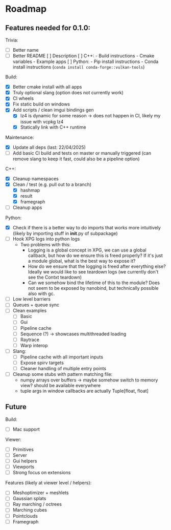 # Roadmap

## Features needed for 0.1.0:

Trivia:
- [ ] Better name
- [ ] Better README
    [ ] Description
    [ ] C++:
        - Build instructions
        - Cmake variables
        - Example apps
    [ ] Python:
        - Pip install instructions
        - Conda install instructions (`conda install conda-forge::vulkan-tools`)

Build:
- [x] Better cmake install with all apps
- [x] Truly optional slang (option does not currently work)
- [x] CI wheels
- [x] Fix static build on windows
- [x] Add scripts / clean imgui bindings gen
    - [x] lz4 is dynamic for some reason -> does not happen in CI, likely my issue with vcpkg lz4
    - [x] Statically link with C++ runtime

Maintenance:
- [x] Update all deps (last: 22/04/2025)
- [ ] Add basic CI build and tests on master or manually triggered (can remove slang to keep it fast, could also be a pipeline option)

C++:
- [x] Cleanup namespaces
- [x] Clean / test (e.g. pull out to a branch)
    - [x] hashmap
    - [x] result
    - [x] framegraph
- [ ] Cleanup apps

Python:
- [x] Check if there is a better way to do imports that works more intuitively
      (likely by importing stuff in __init__.py of subpackage)
- [ ] Hook XPG logs into python logs
    - Two problems with this:
        - Logging is a global concept in XPG, we can use a global callback, but how do we ensure
          this is freed properly? If it's just a module global, what is the best way to expose it?
        - How do we ensure that the logging is freed after everything else? Ideally we would like
          to see teardown logs (we currently don't see the Contxt teardown)
        - Can we somehow bind the lifetime of this to the module? Does not seem to be exposed by
          nanobind, but technically possible also with gc.
- [ ] Low level barriers
- [ ] Queues + queue sync
- [ ] Clean examples
    - [ ] Basic
    - [ ] Gui
    - [ ] Pipeline cache
    - [ ] Sequence (?) -> showcases multithreaded loading
    - [ ] Raytrace
    - [ ] Warp interop
- [ ] Slang:
    - [ ] Pipeline cache with all important inputs
    - [ ] Expose spirv targets
    - [ ] Cleaner handling of multiple entry points
- [ ] Cleanup some stubs with pattern matching file:
    - numpy arrays over buffers -> maybe somehow switch to memory view? should be available everywhere
    - tuple args in window callbacks are actually Tuple[float, float]


## Future

Build:
- [ ] Mac support

Viewer:
- [ ] Primitives
- [ ] Server
- [ ] Gui helpers
- [ ] Viewports
- [ ] Strong focus on extensions

Features (likely at viewer level / helpers):
- [ ] Meshoptimizer + meshlets
- [ ] Gaussian splats
- [ ] Ray marching / octrees
- [ ] Marching cubes
- [ ] Pointclouds
- [ ] Framegraph